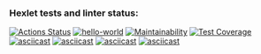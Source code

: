 ### Hexlet tests and linter status:
[![Actions Status](https://github.com/AndryushchenkoAnton/frontend-project-46/workflows/hexlet-check/badge.svg)](https://github.com/AndryushchenkoAnton/frontend-project-46/actions)
[![hello-world](https://github.com/AndryushchenkoAnton/frontend-project-46/actions/workflows/main.yml/badge.svg)](https://github.com/AndryushchenkoAnton/frontend-project-46/actions/workflows/main.yml)
[![Maintainability](https://api.codeclimate.com/v1/badges/883c52e21d42b9fc209c/maintainability)](https://codeclimate.com/github/AndryushchenkoAnton/frontend-project-46/maintainability)
[![Test Coverage](https://api.codeclimate.com/v1/badges/883c52e21d42b9fc209c/test_coverage)](https://codeclimate.com/github/AndryushchenkoAnton/frontend-project-46/test_coverage)
[![asciicast](https://asciinema.org/a/GEGsqnzQIqtWqjwnd28kS2gFF.svg)](https://asciinema.org/a/GEGsqnzQIqtWqjwnd28kS2gFF)
[![asciicast](https://asciinema.org/a/heRC6htmwWjFKyT57pEvsGOHS.svg)](https://asciinema.org/a/heRC6htmwWjFKyT57pEvsGOHS)
[![asciicast](https://asciinema.org/a/hfdog6K3PfTtV6LdtDHVs2jJF.svg)](https://asciinema.org/a/hfdog6K3PfTtV6LdtDHVs2jJF)
[![asciicast](https://asciinema.org/a/YHs3w21THP77LvvI6CfH6vLHj.svg)](https://asciinema.org/a/YHs3w21THP77LvvI6CfH6vLHj)